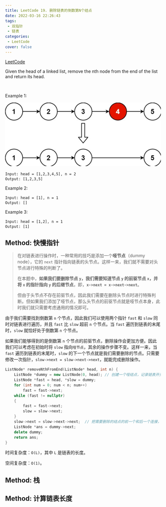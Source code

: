 ```yaml
---
title: LeetCode 19. 删除链表的倒数第N个结点
date: 2022-03-16 22:26:43
tags:
 - 双指针
 - 链表
categories:
 - LeetCode
cover: false
---
```


[LeetCode](https://leetcode-cn.com/problems/remove-nth-node-from-end-of-list/)

Given the head of a linked list, remove the nth node from the end of the list and return its head.

 

Example 1:

![](LeetCode19-删除链表的倒数第N个结点/1.png)

    Input: head = [1,2,3,4,5], n = 2
    Output: [1,2,3,5]



Example 2:

    Input: head = [1], n = 1
    Output: []


Example 3:

    Input: head = [1,2], n = 1
    Output: [1]


## Method: 快慢指针

> 在对链表进行操作时，一种常用的技巧是添加一个**哑节点**（dummy node），它的 `next` 指针指向链表的头节点。这样一来，我们就不需要对头节点进行特殊的判断了。
> 
> 在本题中，**如果我们要删除节点 `y`，我们需要知道节点 `y` 的前驱节点 `x`，并将 `x` 的指针指向 `y` 的后继节点**，即，**`x->next = x->next->next`**。
> 
> 但由于头节点不存在前驱节点，因此我们需要在删除头节点时进行特殊判断。但如果我们添加了哑节点，那么头节点的前驱节点就是哑节点本身，此时我们就只需要考虑通用的情况即可。

由于我们需要找到倒数第 `n` 个节点，因此我们可以使用两个指针 `fast` 和 `slow` 同时对链表进行遍历，并且 `fast` 比 `slow` 超前 `n` 个节点。当 `fast` 遍历到链表的末尾时，`slow` 就恰好处于倒数第 `n` 个节点。

如果我们能够得到的是倒数第 `n` 个节点的前驱节点，删除操作会更加方便。因此我们可以考虑在初始时将 `slow` 指向`哑节点`，其余的操作步骤不变。这样一来，当 `fast` 遍历到链表的末尾时，`slow` 的下一个节点就是我们需要删除的节点。只需要修改一次指针，`slow->next = slow->next->next`，就能完成删除操作。

```cpp
ListNode* removeNthFromEnd(ListNode* head, int n) {
    ListNode *dummy = new ListNode(0, head); // 创建一个哑结点，记录链表开头，同时用来实现head=[1]等特殊情况的结点删除
    ListNode *fast = head, *slow = dummy;
    for (int num = 0; num < n; num++)
        fast = fast->next;
    while (fast != nullptr)
    {
        fast = fast->next;
        slow = slow->next;
    }
    slow->next = slow->next->next;  // 把需要删除的结点的前一个和后一个连接，从而删除结点
    ListNode *ans = dummy->next;
    delete dummy;
    return ans;
}
```


时间复杂度：`O(L)`，其中 `L` 是链表的长度。

空间复杂度：`O(1)`。



## Method: 栈

## Method: 计算链表长度